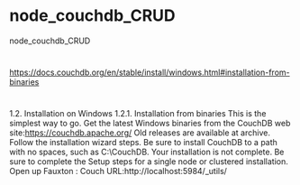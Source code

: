 # node_couchdb_CRUD
node_couchdb_CRUD
#
https://docs.couchdb.org/en/stable/install/windows.html#installation-from-binaries

#
1.2. Installation on Windows
1.2.1. Installation from binaries
This is the simplest way to go.
Get the latest Windows binaries from the CouchDB web site:https://couchdb.apache.org/
Old releases are available at archive.
Follow the installation wizard steps. Be sure to install CouchDB to a path with no spaces, such as C:\CouchDB.
Your installation is not complete. Be sure to complete the Setup steps for a single node or clustered installation.
Open up Fauxton : Couch URL:http://localhost:5984/_utils/

